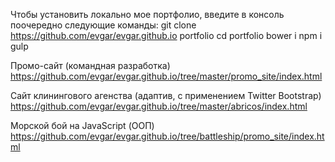 Чтобы установить локально мое портфолио, введите в консоль поочередно следующие команды:
git clone https://github.com/evgar/evgar.github.io portfolio
cd portfolio
bower i
npm i
gulp

Промо-сайт (командная разработка)
https://github.com/evgar/evgar.github.io/tree/master/promo_site/index.html

Сайт клинингового агенства (адаптив, с применением Twitter Bootstrap)
https://github.com/evgar/evgar.github.io/tree/master/abricos/index.html

Морской бой на JavaScript (ООП)
https://github.com/evgar/evgar.github.io/tree/battleship/promo_site/index.html
